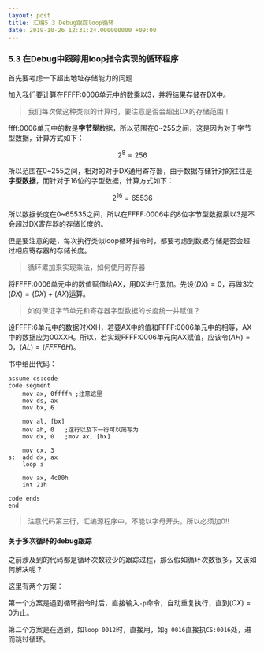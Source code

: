 ```yaml
---
layout: post
title: 汇编5.3 Debug跟踪loop循环
date: 2019-10-26 12:31:24.000000000 +09:00
---
```


### 5.3 在Debug中跟踪用loop指令实现的循环程序

首先要考虑一下超出地址存储能力的问题：

加入我们要计算在FFFF:0006单元中的数乘以3，并将结果存储在DX中。

> 我们每次做这种类似的计算时，要注意是否会超出DX的存储范围！

ffff:0006单元中的数是**字节型**数据，所以范围在0~255之间，这是因为对于字节型数据，计算方式如下：

$$2^8=256$$

所以范围在0~255之间，相对的对于DX通用寄存器，由于数据存储针对的往往是**字型数据**，而针对于16位的字型数据，计算方式如下：

$$2^{16}=65536$$

所以数据长度在0~65535之间，所以在FFFF:0006中的8位字节型数据乘以3是不会超过DX寄存器的存储长度的。

但是要注意的是，每次执行类似loop循环指令时，都要考虑到数据存储是否会超过相应寄存器的存储长度。

> 循环累加来实现乘法，如何使用寄存器

将FFFF:0006单元中的数值赋值给AX，用DX进行累加。先设$(DX)=0$，再做3次$(DX)=(DX)+(AX)$运算。

> 如何保证字节单元和寄存器字型数据的长度统一并赋值？

设FFFF:6单元中的数据时XXH，若要AX中的值和FFFF:0006单元中的相等，AX中的数据应为00XXH。所以，若实现FFFF:0006单元向AX赋值，应该令$(AH)=0$，$(AL)=(FFFF6H)$。

书中给出代码：

```x86asm
assume cs:code
code segment
    mov ax, 0ffffh ;注意这里
    mov ds, ax
    mov bx, 6
    
    mov al, [bx]
    mov ah, 0   ;这行以及下一行可以简写为
    mov dx, 0   ;mov ax, [bx]
    
    mov cx, 3
s:  add dx, ax
    loop s
    
    mov ax, 4c00h
    int 21h

code ends
end
```

> 注意代码第三行，汇编源程序中，不能以字母开头，所以必须加0!!

#### 关于多次循环的debug跟踪

之前涉及到的代码都是循环次数较少的跟踪过程，那么假如循环次数很多，又该如何解决呢？

这里有两个方案：

第一个方案是遇到循环指令时后，直接输入```-p```命令，自动重复执行，直到$(CX)=0$为止。

第二个方案是在遇到，如```loop 0012```时，直接用，如```g 0016```直接执```CS:0016```处，进而跳过循环。



